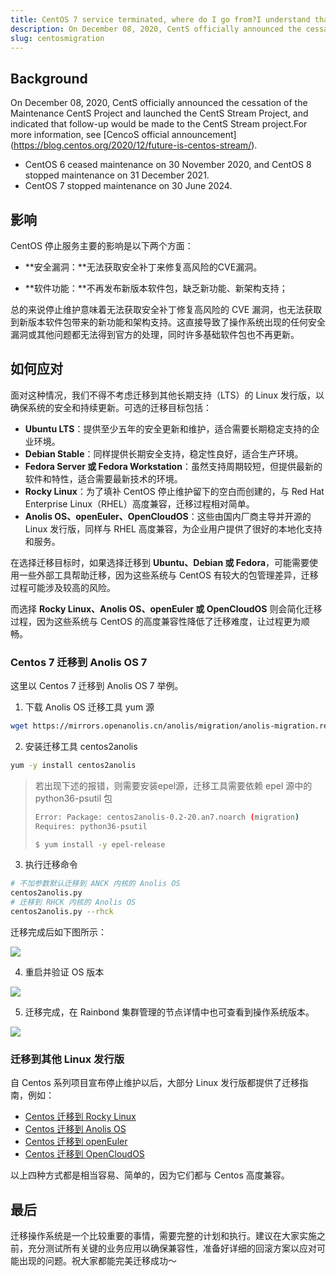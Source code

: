 ```yaml
---
title: CentOS 7 service terminated, where do I go from?I understand that there is no room for migration
description: On December 08, 2020, CentS officially announced the cessation of the Maintenance CentS Project and launched the CentS Stream Project, and indicated that follow-up would be made to the CentS Stream project.For more information, see [CencoS official announcement] (https://blog.centos.org/2020/12/future-is-centos-stream/).
slug: centosmigration
---
```


## Background

On December 08, 2020, CentS officially announced the cessation of the Maintenance CentS Project and launched the CentS Stream Project, and indicated that follow-up would be made to the CentS Stream project.For more information, see [CencoS official announcement] (https://blog.centos.org/2020/12/future-is-centos-stream/).

- CentOS 6 ceased maintenance on 30 November 2020, and CentOS 8 stopped maintenance on 31 December 2021.
- CentOS 7 stopped maintenance on 30 June 2024.

<!--truncate-->

## 影响

CentOS 停止服务主要的影响是以下两个方面：

- \*\*安全漏洞：\*\*无法获取安全补丁来修复高风险的CVE漏洞。

* \*\*软件功能：\*\*不再发布新版本软件包，缺乏新功能、新架构支持；

总的来说停止维护意味着无法获取安全补丁修复高风险的 CVE 漏洞，也无法获取到新版本软件包带来的新功能和架构支持。这直接导致了操作系统出现的任何安全漏洞或其他问题都无法得到官方的处理，同时许多基础软件包也不再更新。

## 如何应对

面对这种情况，我们不得不考虑迁移到其他长期支持（LTS）的 Linux 发行版，以确保系统的安全和持续更新。可选的迁移目标包括：

- **Ubuntu LTS**：提供至少五年的安全更新和维护，适合需要长期稳定支持的企业环境。
- **Debian Stable**：同样提供长期安全支持，稳定性良好，适合生产环境。
- **Fedora Server 或 Fedora Workstation**：虽然支持周期较短，但提供最新的软件和特性，适合需要最新技术的环境。
- **Rocky Linux**：为了填补 CentOS 停止维护留下的空白而创建的，与 Red Hat Enterprise Linux（RHEL）高度兼容，迁移过程相对简单。
- **Anolis OS、openEuler、OpenCloudOS**：这些由国内厂商主导并开源的 Linux 发行版，同样与 RHEL 高度兼容，为企业用户提供了很好的本地化支持和服务。

在选择迁移目标时，如果选择迁移到 **Ubuntu、Debian 或 Fedora**，可能需要使用一些外部工具帮助迁移，因为这些系统与 CentOS 有较大的包管理差异，迁移过程可能涉及较高的风险。

而选择 **Rocky Linux、Anolis OS、openEuler 或 OpenCloudOS** 则会简化迁移过程，因为这些系统与 CentOS 的高度兼容性降低了迁移难度，让过程更为顺畅。

### Centos 7 迁移到 Anolis OS 7

这里以 Centos 7 迁移到 Anolis OS 7 举例。

1. 下载 Anolis OS 迁移工具 yum 源

```bash
wget https://mirrors.openanolis.cn/anolis/migration/anolis-migration.repo -O /etc/yum.repos.d/anolis-migration.repo
```

2. 安装迁移工具 centos2anolis

```bash
yum -y install centos2anolis
```

> 若出现下述的报错，则需要安装epel源，迁移工具需要依赖 epel 源中的 python36-psutil 包
>
> ```bash
> Error: Package: centos2anolis-0.2-20.an7.noarch (migration)
> Requires: python36-psutil
>
> $ yum install -y epel-release
> ```

3. 执行迁移命令

```bash
# 不加参数默认迁移到 ANCK 内核的 Anolis OS
centos2anolis.py
# 迁移到 RHCK 内核的 Anolis OS
centos2anolis.py --rhck
```

迁移完成后如下图所示：

![](https://static.goodrain.com/wechat/centos-migration/1.png)

4. 重启并验证 OS 版本

![](https://static.goodrain.com/wechat/centos-migration/2.png)

5. 迁移完成，在 Rainbond 集群管理的节点详情中也可查看到操作系统版本。

![](https://static.goodrain.com/wechat/centos-migration/3.png)

### 迁移到其他 Linux 发行版

自 Centos 系列项目宣布停止维护以后，大部分 Linux 发行版都提供了迁移指南，例如：

- [Centos 迁移到 Rocky Linux](https://docs.rockylinux.org/zh/guides/migrate2rocky/)
- [Centos 迁移到 Anolis OS](https://openanolis.cn/sig/migration/doc/451732372594279514)
- [Centos 迁移到 openEuler](https://www.openeuler.org/zh/migration/guidance/)
- [Centos 迁移到 OpenCloudOS](https://docs.opencloudos.org/centos_migrate/migrate_CentOS7_to_OC7/)

以上四种方式都是相当容易、简单的，因为它们都与 Centos 高度兼容。

## 最后

迁移操作系统是一个比较重要的事情，需要完整的计划和执行。建议在大家实施之前，充分测试所有关键的业务应用以确保兼容性，准备好详细的回滚方案以应对可能出现的问题。祝大家都能完美迁移成功～
